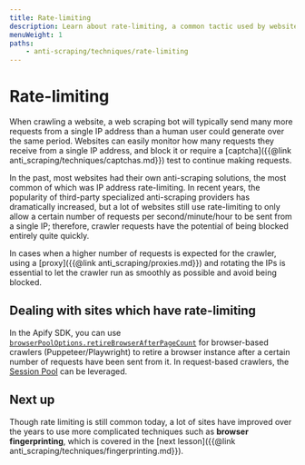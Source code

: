 ```yaml
---
title: Rate-limiting
description: Learn about rate-limiting, a common tactic used by websites to avoid a large and non-human rate of requests coming from a single IP address.
menuWeight: 1
paths:
    - anti-scraping/techniques/rate-limiting
---
```


# [](#rate-limiting) Rate-limiting

When crawling a website, a web scraping bot will typically send many more requests from a single IP address than a human user could generate over the same period. Websites can easily monitor how many requests they receive from a single IP address, and block it or require a [captcha]({{@link anti_scraping/techniques/captchas.md}}) test to continue making requests.

In the past, most websites had their own anti-scraping solutions, the most common of which was IP address rate-limiting. In recent years, the popularity of third-party specialized anti-scraping providers has dramatically increased, but a lot of websites still use rate-limiting to only allow a certain number of requests per second/minute/hour to be sent from a single IP; therefore, crawler requests have the potential of being blocked entirely quite quickly.

In cases when a higher number of requests is expected for the crawler, using a [proxy]({{@link anti_scraping/proxies.md}}) and rotating the IPs is essential to let the crawler run as smoothly as possible and avoid being blocked.

## [](#handling-rate-limiting) Dealing with sites which have rate-limiting

In the Apify SDK, you can use [`browserPoolOptions.retireBrowserAfterPageCount`](https://github.com/apify/browser-pool#features) for browser-based crawlers (Puppeteer/Playwright) to retire a browser instance after a certain number of requests have been sent from it. In request-based crawlers, the [Session Pool](https://sdk.apify.com/docs/api/session-pool) can be leveraged.

## [](#next) Next up

Though rate limiting is still common today, a lot of sites have improved over the years to use more complicated techniques such as **browser fingerprinting**, which is covered in the [next lesson]({{@link anti_scraping/techniques/fingerprinting.md}}).
